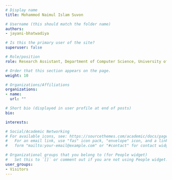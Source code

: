 ```yaml
---
# Display name
title: Mohammod Naimul Islam Suvon

# Username (this should match the folder name)
authors:
- jayani-bhatwadiya

# Is this the primary user of the site?
superuser: false

# Role/position
role: Research Assistant, Department of Computer Science, University of Sheffield

# Order that this section appears on the page.
weight: 10

# Organizations/Affiliations
organizations:
- name: 
  url: ""

# Short bio (displayed in user profile at end of posts)
bio: 

interests:

# Social/Academic Networking
# For available icons, see: https://sourcethemes.com/academic/docs/page-builder/#icons
#   For an email link, use "fas" icon pack, "envelope" icon, and a link in the
#   form "mailto:your-email@example.com" or "#contact" for contact widget.

# Organizational groups that you belong to (for People widget)
#   Set this to `[]` or comment out if you are not using People widget.
user_groups:
- Visitors
---
```


